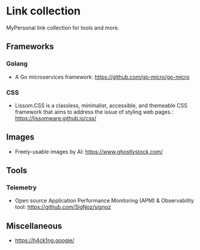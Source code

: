 # Link collection

MyPersonal link collection for tools and more.


## Frameworks

### Golang

* A Go microservices framework: https://github.com/go-micro/go-micro

### CSS

* Lissom.CSS is a classless, minimalist, accessible, and themeable CSS framework that aims to address the issue of styling web pages.: https://lissomware.github.io/css/

## Images

* Freely-usable images by AI: https://www.ghostlystock.com/


## Tools

### Telemetry

* Open source Application Performance Monitoring (APM) & Observability tool: https://github.com/SigNoz/signoz

## Miscellaneous

* https://h4ck1ng.google/
